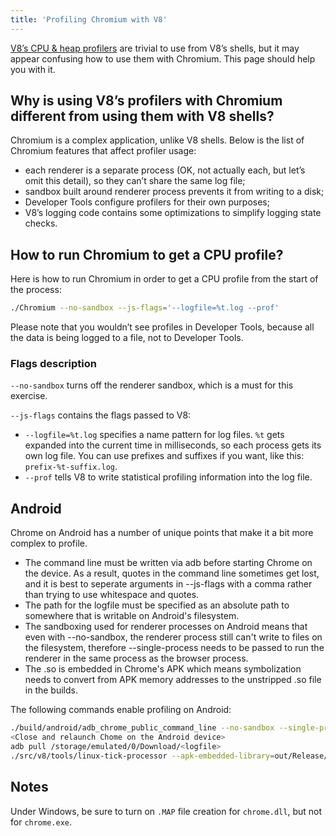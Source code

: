 ```yaml
---
title: 'Profiling Chromium with V8'
---
```

[V8’s CPU & heap profilers](/docs/profiler) are trivial to use from V8’s shells, but it may appear confusing how to use them with Chromium. This page should help you with it.

## Why is using V8’s profilers with Chromium different from using them with V8 shells?

Chromium is a complex application, unlike V8 shells. Below is the list of Chromium features that affect profiler usage:

- each renderer is a separate process (OK, not actually each, but let’s omit this detail), so they can’t share the same log file;
- sandbox built around renderer process prevents it from writing to a disk;
- Developer Tools configure profilers for their own purposes;
- V8’s logging code contains some optimizations to simplify logging state checks.

## How to run Chromium to get a CPU profile?

Here is how to run Chromium in order to get a CPU profile from the start of the process:

```bash
./Chromium --no-sandbox --js-flags='--logfile=%t.log --prof'
```

Please note that you wouldn’t see profiles in Developer Tools, because all the data is being logged to a file, not to Developer Tools.

### Flags description

`--no-sandbox` turns off the renderer sandbox, which is a must for this exercise.

`--js-flags` contains the flags passed to V8:

- `--logfile=%t.log` specifies a name pattern for log files. `%t` gets expanded into the current time in milliseconds, so each process gets its own log file. You can use prefixes and suffixes if you want, like this: `prefix-%t-suffix.log`.
- `--prof` tells V8 to write statistical profiling information into the log file.

## Android

Chrome on Android has a number of unique points that make it a bit more complex to profile.

- The command line must be written via adb before starting Chrome on the device. As a result, quotes in the command line sometimes get lost, and it is best to seperate arguments in --js-flags with a comma rather than trying to use whitespace and quotes.
- The path for the logfile must be specified as an absolute path to somewhere that is writable on Android's filesystem.
- The sandboxing used for renderer processes on Android means that even with --no-sandbox, the renderer process still can't write to files on the filesystem, therefore --single-process needs to be passed to run the renderer in the same process as the browser process.
- The .so is embedded in Chrome's APK which means symbolization needs to convert from APK memory addresses to the unstripped .so file in the builds.
  
The following commands enable profiling on Android:

```bash
./build/android/adb_chrome_public_command_line --no-sandbox --single-process --js-flags='--logfile=/storage/emulated/0/Download/%t.log,--prof'
<Close and relaunch Chome on the Android device>
adb pull /storage/emulated/0/Download/<logfile>
./src/v8/tools/linux-tick-processor --apk-embedded-library=out/Release/lib.unstripped/libchrome.so --preprocess <logfile>
```

## Notes

Under Windows, be sure to turn on `.MAP` file creation for `chrome.dll`, but not for `chrome.exe`.
